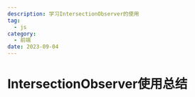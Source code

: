 ```yaml
---
description: 学习IntersectionObserver的使用
tag:
  - js
category:
  - 前端
date: 2023-09-04
---
```


# IntersectionObserver使用总结



